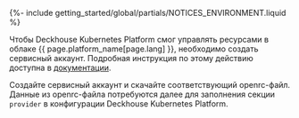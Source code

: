 {%- include getting_started/global/partials/NOTICES_ENVIRONMENT.liquid %}

Чтобы Deckhouse Kubernetes Platform смог управлять ресурсами в облаке {{ page.platform_name[page.lang] }}, необходимо создать сервисный аккаунт. Подробная инструкция по этому действию доступна в [документации](/modules/cloud-provider-openstack/environment.html).

Создайте сервисный аккаунт и скачайте соответствующий openrc-файл. Данные из openrc-файла потребуются далее для заполнения секции `provider` в конфигурации Deckhouse Kubernetes Platform.
